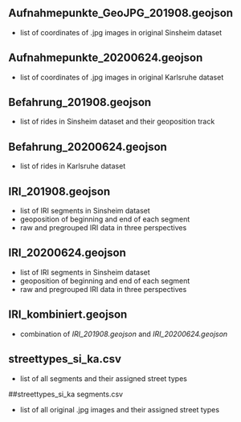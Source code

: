 ## Aufnahmepunkte_GeoJPG_201908.geojson
- list of coordinates of .jpg images in original Sinsheim dataset

## Aufnahmepunkte_20200624.geojson
- list of coordinates of .jpg images in original Karlsruhe dataset

## Befahrung_201908.geojson
- list of rides in Sinsheim dataset and their geoposition track

## Befahrung_20200624.geojson
- list of rides in Karlsruhe dataset

## IRI_201908.geojson
- list of IRI segments in Sinsheim dataset
- geoposition of beginning and end of each segment
- raw and pregrouped IRI data in three perspectives

## IRI_20200624.geojson
- list of IRI segments in Sinsheim dataset
- geoposition of beginning and end of each segment
- raw and pregrouped IRI data in three perspectives

## IRI_kombiniert.geojson
- combination of *IRI_201908.geojson* and *IRI_20200624.geojson*

## streettypes_si_ka.csv
- list of all segments and their assigned street types

##streettypes_si_ka segments.csv
- list of all original .jpg images and their assigned street types